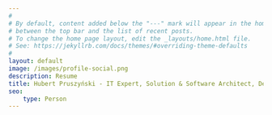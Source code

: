 ```yaml
---
#
# By default, content added below the "---" mark will appear in the home page
# between the top bar and the list of recent posts.
# To change the home page layout, edit the _layouts/home.html file.
# See: https://jekyllrb.com/docs/themes/#overriding-theme-defaults
#
layout: default
image: /images/profile-social.png
description: Resume
title: Hubert Pruszyński - IT Expert, Solution & Software Architect, Developer
seo:
    type: Person
---
```

